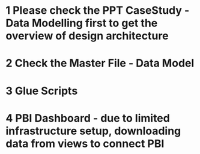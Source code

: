 # 1 Please check the PPT CaseStudy - Data Modelling first to get the overview of design architecture
# 2 Check the Master File - Data Model
# 3 Glue Scripts
# 4 PBI Dashboard - due to limited infrastructure setup, downloading data from views to connect PBI